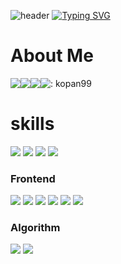 ![header](https://capsule-render.vercel.app/api?type=waving&color=6994CDEE&text=&animation=twinkling&height=80)
[![Typing SVG](https://readme-typing-svg.demolab.com?font=Alkatra&weight=500&size=45&duration=3500&pause=3&color=6994CDEE&center=false&vCenter=false&multiline=true&repeat=true&width=1000&height=100&lines=Welcome+to+HyoJa-Dan's+GitHub!👋)](https://git.io/typing-svg)
 


<h1>About Me</h1>
 <div style="display:flex; flex-direction:row;">
 <a href="https://www.notion.so/Note-e650f7e3d24845e1ad87cb70bc45c2f0?pvs=4" target="_blank">
  <img src="https://img.shields.io/badge/Notion-000000?&logo=Notion&logoColor=white"/>
 </a>
 <a href="mailto:kopasd99@gmail.com">
     <img src="https://img.shields.io/badge/Gmail-EA4335?style=for-the-badge&logo=Gmail&logoColor=white"> 
 </a>
 <a href="https://open.kakao.com/o/sUnl2hMf">
     <img src="https://img.shields.io/badge/KakaoTalk-FFCD00?style=for-the-badge&logoColor=white&logo=KakaoTalk"> 
 </a>
     <img src="https://img.shields.io/badge/WeChat-07C160?style=for-the-badge&logo=WeChat&logoColor=white"> 
 : kopan99 </img>
</div>

<h1>skills</h1>
<div>
<img src="https://img.shields.io/badge/C-A8B9CC?style=flat-square&logo=C&logoColor=white"/>
<img src="https://img.shields.io/badge/C++-00599C?style=flat-square&logo=C%2B%2B&logoColor=white"/>
<img src="https://img.shields.io/badge/JAVA-007396?style=flat-square&logo=java&logoColor=white">
<img src="https://img.shields.io/badge/github-181717?style=flat-square&logo=github&logoColor=white">
</div>

<div>
 <h3>Frontend</h3>
 <img src="https://img.shields.io/badge/HTML-E34F26?style=flat-square&logo=HTML5&logoColor=white"/>
 <img src="https://img.shields.io/badge/CSS-1572B6?style=flat-square&logo=CSS3&logoColor=white"/>
 <img src="https://img.shields.io/badge/JavaScript-F7DF1E?style=flat-square&logo=JavaScript&logoColor=white"/>
 <img src="https://img.shields.io/badge/TypeScript-3178C6?style=flat-square&logo=TypeScript&logoColor=white"/>
 <img src="https://img.shields.io/badge/React-61DAFB?style=flat-square&logo=React&logoColor=white"/>
 <img src="https://img.shields.io/badge/Remix-000000?style=flat-square&logo=Remix&logoColor=white"/>
</div>
<div>
 <h3>Algorithm</h3>
 <img src="http://mazassumnida.wtf/api/v2/generate_badge?boj=kopasd99"/>
 <img src="http://mazandi.herokuapp.com/api?handle=kopasd99&theme=dark"/>
</div>

